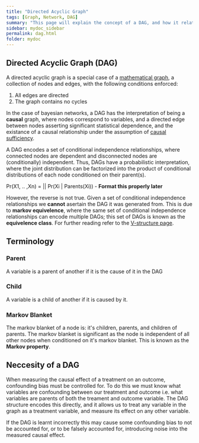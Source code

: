 ```yaml
---
title: "Directed Acyclic Graph"
tags: [Graph, Network, DAG]
summary: "This page will explain the concept of a DAG, and how it relates to interventional accuracy"
sidebar: mydoc_sidebar
permalink: dag.html
folder: mydoc
---
```


## Directed Acyclic Graph (DAG)

A directed acyclic graph is a special case of a [mathematical graph](http://mathworld.wolfram.com/Graph.html), a collection of nodes and edges, with the following conditions enforced:

1. All edges are directed
2. The graph contains no cycles

In the case of bayesian networks, a DAG has the interpretation of being a **causal** graph, where nodes correspond to variables, and a directed edge between nodes asserting significant statistical dependence, and the existance of a causal relationship under the assumption of [causal sufficiency](http://mlg.eng.cam.ac.uk/zoubin/SALD/Intro-Causal.pdf).

A DAG encodes a set of conditional independence relationships, where connected nodes are dependent and disconnected nodes are (conditionally) independent. Thus, DAGs have a probabilistic interpretation, where the joint distribution can be factorized into the product of conditional distributions of each node conditioned on their parent\(s\).

Pr\(X1, .. ,Xn\) = \|\| Pr\(Xi \| Parents\(Xi\)\) - **Format this properly later**

However, the reverse is not true. Given a set of conditional independence relationships we **cannot** asertain the DAG it was generated from. This is due to **markov equivelence**, where the same set of conditional independence relationships can encode multiple DAGs; this set of DAGs is known as the **equivelence class**. For further reading refer to the [V-structure page](v_structures.html).



## Terminology

### Parent

A variable is a parent of another if it is the cause of it in the DAG

### Child

A variable is a child of another if it is caused by it.

### Markov Blanket

The markov blanket of a node is: it's children, parents, and children of parents. The markov blanket is significant as the node is independent of all other nodes when conditioned on it's markov blanket. This is known as the **Markov property**.

## Neccesity of a DAG

When measuring the causal effect of a treatment on an outcome, confounding bias must be controlled for. To do this we must know what variables are confounding between our treatment and outcome i.e. what variables are parents of both the treament and outcome variable. The DAG structure encodes this directly, and it allows us to treat any variable in the graph as a treatment variable, and measure its effect on any other variable. 

If the DAG is learnt incorrectly this may cause some confounding bias to not be accounted for, or to be falsely accounted for, introducing noise into the measured causal effect. 